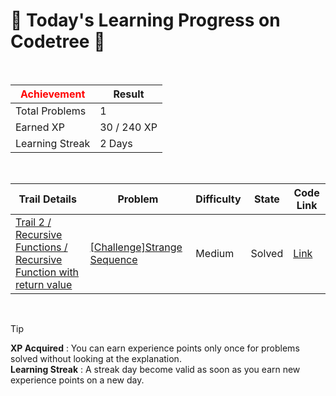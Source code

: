 # 🌲 Today's Learning Progress on Codetree 🌲

<br />

| <span style="color:red;display:block;text-align:center;"> **Achievement**</span> | Result |
|---|---|
|Total Problems| 1 |
| Earned XP | 30 / 240 XP |
| Learning Streak | 2 Days |

<br />

|Trail Details|Problem|Difficulty|State|Code Link|
|---|---|---|---|---|
|[Trail 2 / Recursive Functions / Recursive Function with return value](https://www.codetree.ai/trail-info/novice-mid/)|[[Challenge]Strange Sequence](https://www.codetree.ai/trails/complete/curated-cards/challenge-a-strange-sequence/)|Medium|Solved|[Link](https://github.com/linuschoudhury/codetree/blob/main/250321/%EC%9D%B4%EC%83%81%ED%95%9C%20%EC%88%98%EC%97%B4/a-strange-sequence.py)|


<br />

> [!TIP]
> **XP Acquired** : You can earn experience points only once for problems solved without looking at the explanation.  
> **Learning Streak** : A streak day become valid as soon as you earn new experience points on a new day.

